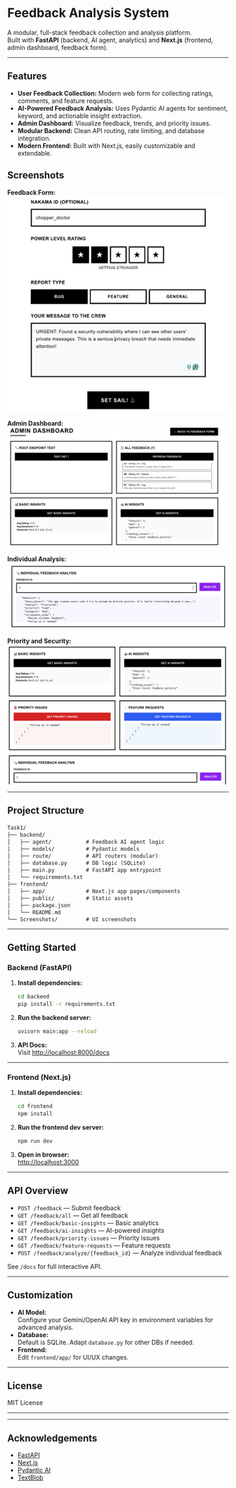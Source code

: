 # Feedback Analysis System

A modular, full-stack feedback collection and analysis platform.  
Built with **FastAPI** (backend, AI agent, analytics) and **Next.js** (frontend, admin dashboard, feedback form).

---

## Features

- **User Feedback Collection:** Modern web form for collecting ratings, comments, and feature requests.
- **AI-Powered Feedback Analysis:** Uses Pydantic AI agents for sentiment, keyword, and actionable insight extraction.
- **Admin Dashboard:** Visualize feedback, trends, and priority issues.
- **Modular Backend:** Clean API routing, rate limiting, and database integration.
- **Modern Frontend:** Built with Next.js, easily customizable and extendable.


## Screenshots

**Feedback Form:**  
![Feedback Form](Screenshots/FeedBack%20Form.png)

**Admin Dashboard:**  
![Admin Dashboard](Screenshots/Admin%20DashBoard.png)

**Individual Analysis:**  
![Individual Analysis](Screenshots/Individual%20Analysis.png)

**Priority and Security:**  
![Priority and Security](Screenshots/Prirority%20and%20Security.png)

---

## Project Structure

```
Task1/
├── backend/
│   ├── agent/           # Feedback AI agent logic
│   ├── models/          # Pydantic models
│   ├── route/           # API routers (modular)
│   ├── database.py      # DB logic (SQLite)
│   ├── main.py          # FastAPI app entrypoint
│   └── requirements.txt
├── frontend/
│   ├── app/             # Next.js app pages/components
│   ├── public/          # Static assets
│   ├── package.json
│   └── README.md
└── Screenshots/         # UI screenshots
```

---

## Getting Started

### Backend (FastAPI)

1. **Install dependencies:**
    ```sh
    cd backend
    pip install -r requirements.txt
    ```

2. **Run the backend server:**
    ```sh
    uvicorn main:app --reload
    ```

3. **API Docs:**  
   Visit [http://localhost:8000/docs](http://localhost:8000/docs)

---

### Frontend (Next.js)

1. **Install dependencies:**
    ```sh
    cd frontend
    npm install
    ```

2. **Run the frontend dev server:**
    ```sh
    npm run dev
    ```

3. **Open in browser:**  
   [http://localhost:3000](http://localhost:3000)

---

## API Overview

- `POST /feedback` — Submit feedback
- `GET /feedback/all` — Get all feedback
- `GET /feedback/basic-insights` — Basic analytics
- `GET /feedback/ai-insights` — AI-powered insights
- `GET /feedback/priority-issues` — Priority issues
- `GET /feedback/feature-requests` — Feature requests
- `POST /feedback/analyze/{feedback_id}` — Analyze individual feedback

See `/docs` for full interactive API.

---

## Customization

- **AI Model:**  
  Configure your Gemini/OpenAI API key in environment variables for advanced analysis.
- **Database:**  
  Default is SQLite. Adapt `database.py` for other DBs if needed.
- **Frontend:**  
  Edit `frontend/app/` for UI/UX changes.

---

## License

MIT License

---

---

## Acknowledgements

- [FastAPI](https://fastapi.tiangolo.com/)
- [Next.js](https://nextjs.org/)
- [Pydantic AI](https://github.com/pydantic/pydantic-ai)
- [TextBlob](https://textblob.readthedocs.io/en/dev/)